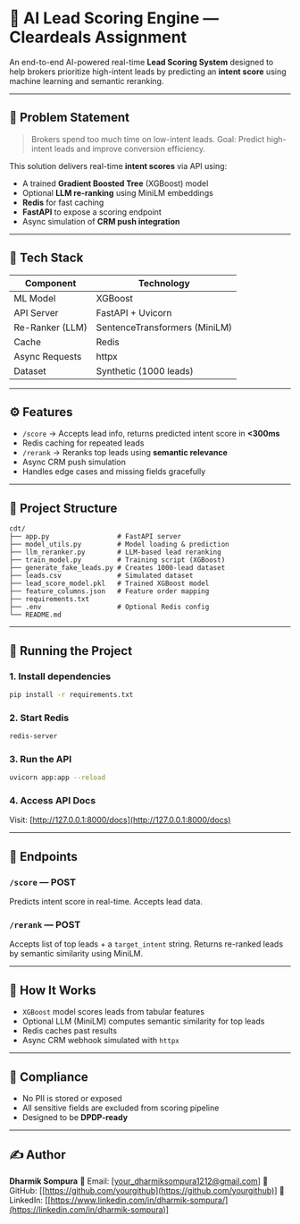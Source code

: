 # 🚀 AI Lead Scoring Engine — Cleardeals Assignment

An end-to-end AI-powered real-time **Lead Scoring System** designed to help brokers prioritize high-intent leads by predicting an **intent score** using machine learning and semantic reranking.

---

## 📌 Problem Statement

> Brokers spend too much time on low-intent leads.
> Goal: Predict high-intent leads and improve conversion efficiency.

This solution delivers real-time **intent scores** via API using:

* A trained **Gradient Boosted Tree** (XGBoost) model
* Optional **LLM re-ranking** using MiniLM embeddings
* **Redis** for fast caching
* **FastAPI** to expose a scoring endpoint
* Async simulation of **CRM push integration**

---

## 🧰 Tech Stack

| Component       | Technology                    |
| --------------- | ----------------------------- |
| ML Model        | XGBoost                       |
| API Server      | FastAPI + Uvicorn             |
| Re-Ranker (LLM) | SentenceTransformers (MiniLM) |
| Cache           | Redis                         |
| Async Requests  | httpx                         |
| Dataset         | Synthetic (1000 leads)        |

---

## ⚙️ Features

* `/score` → Accepts lead info, returns predicted intent score in **<300ms**
* Redis caching for repeated leads
* `/rerank` → Reranks top leads using **semantic relevance**
* Async CRM push simulation
* Handles edge cases and missing fields gracefully

---

## 📁 Project Structure

```
cdt/
├── app.py                 # FastAPI server
├── model_utils.py         # Model loading & prediction
├── llm_reranker.py        # LLM-based lead reranking
├── train_model.py         # Training script (XGBoost)
├── generate_fake_leads.py # Creates 1000-lead dataset
├── leads.csv              # Simulated dataset
├── lead_score_model.pkl   # Trained XGBoost model
├── feature_columns.json   # Feature order mapping
├── requirements.txt
├── .env                   # Optional Redis config
└── README.md
```

---

## 🚀 Running the Project

### 1. Install dependencies

```bash
pip install -r requirements.txt
```

### 2. Start Redis

```bash
redis-server
```

### 3. Run the API

```bash
uvicorn app:app --reload
```

### 4. Access API Docs

Visit: [http://127.0.0.1:8000/docs](http://127.0.0.1:8000/docs)

---

## 🧪 Endpoints

### `/score` — POST

Predicts intent score in real-time. Accepts lead data.

### `/rerank` — POST

Accepts list of top leads + a `target_intent` string. Returns re-ranked leads by semantic similarity using MiniLM.

---

## 🧠 How It Works

* `XGBoost` model scores leads from tabular features
* Optional LLM (MiniLM) computes semantic similarity for top leads
* Redis caches past results
* Async CRM webhook simulated with `httpx`

---

## 🔐 Compliance

* No PII is stored or exposed
* All sensitive fields are excluded from scoring pipeline
* Designed to be **DPDP-ready**

---

## ✍️ Author

**Dharmik Sompura**
📧 Email: \[[your\_dharmiksompura1212@gmail.com](mailto:your_dharmiksompura1212@gmail.com)]
🔗 GitHub: \[[https://github.com/yourgithub](https://github.com/yourgithub)]
🔗 LinkedIn: \[[https://www.linkedin.com/in/dharmik-sompura/](https://linkedin.com/in/dharmik-sompura)]


